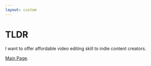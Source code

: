 ```yaml
---
layout: custom
---
```


# TLDR

I want to offer affordable video editing skill to indie content creators.

[Main Page](./index.html).